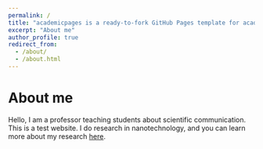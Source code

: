 ```yaml
---
permalink: /
title: "academicpages is a ready-to-fork GitHub Pages template for academic personal websites"
excerpt: "About me"
author_profile: true
redirect_from: 
  - /about/
  - /about.html
---
```

# About me
Hello, I am a professor teaching students about scientific communication. This is a test website. I 
do research in nanotechnology, and you can learn more about my research [here](https://public.asu.edu/~psulc).

